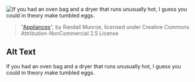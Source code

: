 ![If you had an oven bag and a dryer that runs unusually hot, I guess you could in theory make tumbled eggs.](https://imgs.xkcd.com/comics/appliances.png)
> "[Appliances](https://xkcd.com/2420/)", by Randall Munroe, licensed under Creative Commons Attribution-NonCommercial 2.5 License

## Alt Text
If you had an oven bag and a dryer that runs unusually hot, I guess you could in theory make tumbled eggs.
